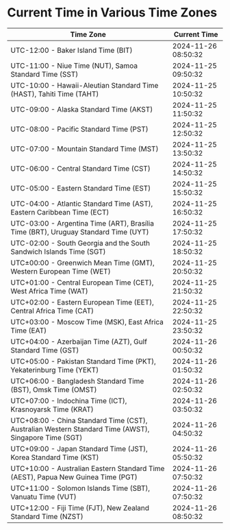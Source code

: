 # Current Time in Various Time Zones

| Time Zone | Current Time |
|-----------|--------------|
| UTC-12:00 - Baker Island Time (BIT) | 2024-11-26 08:50:32 |
| UTC-11:00 - Niue Time (NUT), Samoa Standard Time (SST) | 2024-11-25 09:50:32 |
| UTC-10:00 - Hawaii-Aleutian Standard Time (HAST), Tahiti Time (TAHT) | 2024-11-25 10:50:32 |
| UTC-09:00 - Alaska Standard Time (AKST) | 2024-11-25 11:50:32 |
| UTC-08:00 - Pacific Standard Time (PST) | 2024-11-25 12:50:32 |
| UTC-07:00 - Mountain Standard Time (MST) | 2024-11-25 13:50:32 |
| UTC-06:00 - Central Standard Time (CST) | 2024-11-25 14:50:32 |
| UTC-05:00 - Eastern Standard Time (EST) | 2024-11-25 15:50:32 |
| UTC-04:00 - Atlantic Standard Time (AST), Eastern Caribbean Time (ECT) | 2024-11-25 16:50:32 |
| UTC-03:00 - Argentina Time (ART), Brasília Time (BRT), Uruguay Standard Time (UYT) | 2024-11-25 17:50:32 |
| UTC-02:00 - South Georgia and the South Sandwich Islands Time (SGT) | 2024-11-25 18:50:32 |
| UTC±00:00 - Greenwich Mean Time (GMT), Western European Time (WET) | 2024-11-25 20:50:32 |
| UTC+01:00 - Central European Time (CET), West Africa Time (WAT) | 2024-11-25 21:50:32 |
| UTC+02:00 - Eastern European Time (EET), Central Africa Time (CAT) | 2024-11-25 22:50:32 |
| UTC+03:00 - Moscow Time (MSK), East Africa Time (EAT) | 2024-11-25 23:50:32 |
| UTC+04:00 - Azerbaijan Time (AZT), Gulf Standard Time (GST) | 2024-11-26 00:50:32 |
| UTC+05:00 - Pakistan Standard Time (PKT), Yekaterinburg Time (YEKT) | 2024-11-26 01:50:32 |
| UTC+06:00 - Bangladesh Standard Time (BST), Omsk Time (OMST) | 2024-11-26 02:50:32 |
| UTC+07:00 - Indochina Time (ICT), Krasnoyarsk Time (KRAT) | 2024-11-26 03:50:32 |
| UTC+08:00 - China Standard Time (CST), Australian Western Standard Time (AWST), Singapore Time (SGT) | 2024-11-26 04:50:32 |
| UTC+09:00 - Japan Standard Time (JST), Korea Standard Time (KST) | 2024-11-26 05:50:32 |
| UTC+10:00 - Australian Eastern Standard Time (AEST), Papua New Guinea Time (PGT) | 2024-11-26 07:50:32 |
| UTC+11:00 - Solomon Islands Time (SBT), Vanuatu Time (VUT) | 2024-11-26 07:50:32 |
| UTC+12:00 - Fiji Time (FJT), New Zealand Standard Time (NZST) | 2024-11-26 08:50:32 |
